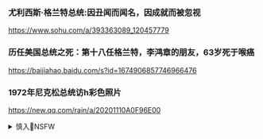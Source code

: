 ### 尤利西斯·格兰特总统:因丑闻而闻名，因成就而被忽视
https://www.sohu.com/a/393363089_120457779

### 历任美国总统之死：第十八任格兰特，李鸿章的朋友，63岁死于喉癌
https://baijiahao.baidu.com/s?id=1674906857746966476

### 1972年尼克松总统访h彩色照片
https://new.qq.com/rain/a/20201110A0F96E00

<details><summary>慎入🔞NSFW</summary>

### 因“水门事件”而下台尼克松，究竟触怒了美国人的哪根神经？
https://new.qq.com/omn/20201106/20201106A060DG00.html

### 被美国人“搞垮”的日本首相：那个访h的田中角荣，为何下台了？
https://www.sohu.com/a/331347228_120237207

### 82年卡扎菲访h，提出向zg购买一样东西，遭到拒绝后再也没来了
https://baijiahao.baidu.com/s?id=1589101908703420677

### 得罪美国，被部下枪杀，将利比亚带入深渊的卡扎菲做错了什么？
https://baijiahao.baidu.com/s?id=1682341571968793248

### 当年宣布绞刑处死萨达姆的法官，后来怎么样了？下场真是大快人心
https://baijiahao.baidu.com/s?id=1604686119044079187

拉赫曼最终还是被抓获，他的下场比萨达姆还要悲惨，就算东躲西藏也没用，被“伊拉克与黎凡特y斯兰g武装抓后直接被斩首了。
![](https://ss2.baidu.com/6ONYsjip0QIZ8tyhnq/it/u=2478191501,3439928398&fm=173)

Not Safe For Work
![](https://upload.wikimedia.org/wikipedia/commons/thumb/d/d3/Biohazard_Symbol_Specification.png/210px-Biohazard_Symbol_Specification.png)

<details><summary><b>风险自理Use At Your Own Risk🈲</summary>

### 翟ds：zg人用血汗钱供养了h尔街的利润
https://new.qq.com/omn/20201208/20201208A0BOXW00.html

### 一劍飄塵 | 美國精英：zg代理人
https://2newcenturynet.blogspot.com/2020/12/blog-post_25.html

比如最明顯的一句話：一沓美鈔不行，就兩沓。還有一句：我們（在美國）上邊有人。

zg正是通過利益輸送，在過去30年賄賂了美國z商界精英，搞定了美國。特朗普所謂的「華盛頓沼澤」，指的就是這些人。通過他們，zg的觸角徹底侵入了美國。

### 全球腐败丑闻都有zg的身影” 美助卿：zg海外活动“隐秘、胁迫和腐化
https://www.voachinese.com/a/stilwell-policy-address-on-china-malign-influence-20201030/5642982.html

</details>
</details>
